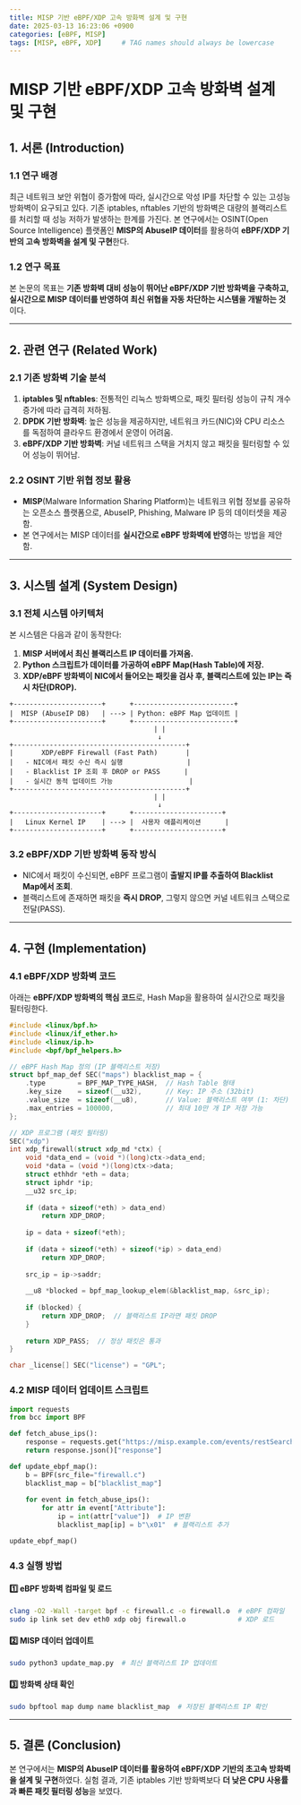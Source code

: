 ```yaml
---
title: MISP 기반 eBPF/XDP 고속 방화벽 설계 및 구현
date: 2025-03-13 16:23:06 +0900
categories: [eBPF, MISP]
tags: [MISP, eBPF, XDP]     # TAG names should always be lowercase
---
```


# **MISP 기반 eBPF/XDP 고속 방화벽 설계 및 구현**

## **1. 서론 (Introduction)**

### **1.1 연구 배경**
최근 네트워크 보안 위협이 증가함에 따라, 실시간으로 악성 IP를 차단할 수 있는 고성능 방화벽이 요구되고 있다. 기존 iptables, nftables 기반의 방화벽은 대량의 블랙리스트를 처리할 때 성능 저하가 발생하는 한계를 가진다. 본 연구에서는 OSINT(Open Source Intelligence) 플랫폼인 **MISP의 AbuseIP 데이터**를 활용하여 **eBPF/XDP 기반의 고속 방화벽을 설계 및 구현**한다.

### **1.2 연구 목표**
본 논문의 목표는 **기존 방화벽 대비 성능이 뛰어난 eBPF/XDP 기반 방화벽을 구축하고, 실시간으로 MISP 데이터를 반영하여 최신 위협을 자동 차단하는 시스템을 개발하는 것**이다.

---

## **2. 관련 연구 (Related Work)**

### **2.1 기존 방화벽 기술 분석**
1. **iptables 및 nftables**: 전통적인 리눅스 방화벽으로, 패킷 필터링 성능이 규칙 개수 증가에 따라 급격히 저하됨.
2. **DPDK 기반 방화벽**: 높은 성능을 제공하지만, 네트워크 카드(NIC)와 CPU 리소스를 독점하여 클라우드 환경에서 운영이 어려움.
3. **eBPF/XDP 기반 방화벽**: 커널 네트워크 스택을 거치지 않고 패킷을 필터링할 수 있어 성능이 뛰어남.

### **2.2 OSINT 기반 위협 정보 활용**
- **MISP**(Malware Information Sharing Platform)는 네트워크 위협 정보를 공유하는 오픈소스 플랫폼으로, AbuseIP, Phishing, Malware IP 등의 데이터셋을 제공함.
- 본 연구에서는 MISP 데이터를 **실시간으로 eBPF 방화벽에 반영**하는 방법을 제안함.

---

## **3. 시스템 설계 (System Design)**

### **3.1 전체 시스템 아키텍처**
본 시스템은 다음과 같이 동작한다:

1. **MISP 서버에서 최신 블랙리스트 IP 데이터를 가져옴.**
2. **Python 스크립트가 데이터를 가공하여 eBPF Map(Hash Table)에 저장.**
3. **XDP/eBPF 방화벽이 NIC에서 들어오는 패킷을 검사 후, 블랙리스트에 있는 IP는 즉시 차단(DROP).**

```
+----------------------+      +-------------------------+
|  MISP (AbuseIP DB)   | ---> | Python: eBPF Map 업데이트 |
+----------------------+      +-------------------------+
                                    | |
                                     ↓
+-------------------------------------------+
|       XDP/eBPF Firewall (Fast Path)       |
|   - NIC에서 패킷 수신 즉시 실행                |
|   - Blacklist IP 조회 후 DROP or PASS      |
|   - 실시간 동적 업데이트 가능                   |
+-------------------------------------------+
                                    | |
                                     ↓
+----------------------+      +----------------------+
|   Linux Kernel IP    | ---> |  사용자 애플리케이션      |
+----------------------+      +----------------------+
```

### **3.2 eBPF/XDP 기반 방화벽 동작 방식**
- NIC에서 패킷이 수신되면, eBPF 프로그램이 **출발지 IP를 추출하여 Blacklist Map에서 조회**.
- 블랙리스트에 존재하면 패킷을 **즉시 DROP**, 그렇지 않으면 커널 네트워크 스택으로 전달(PASS).

---

## **4. 구현 (Implementation)**

### **4.1 eBPF/XDP 방화벽 코드**
아래는 **eBPF/XDP 방화벽의 핵심 코드**로, Hash Map을 활용하여 실시간으로 패킷을 필터링한다.

```c
#include <linux/bpf.h>
#include <linux/if_ether.h>
#include <linux/ip.h>
#include <bpf/bpf_helpers.h>

// eBPF Hash Map 정의 (IP 블랙리스트 저장)
struct bpf_map_def SEC("maps") blacklist_map = {
    .type        = BPF_MAP_TYPE_HASH,  // Hash Table 형태
    .key_size    = sizeof(__u32),      // Key: IP 주소 (32bit)
    .value_size  = sizeof(__u8),       // Value: 블랙리스트 여부 (1: 차단)
    .max_entries = 100000,             // 최대 10만 개 IP 저장 가능
};

// XDP 프로그램 (패킷 필터링)
SEC("xdp")
int xdp_firewall(struct xdp_md *ctx) {
    void *data_end = (void *)(long)ctx->data_end;
    void *data = (void *)(long)ctx->data;
    struct ethhdr *eth = data;
    struct iphdr *ip;
    __u32 src_ip;
    
    if (data + sizeof(*eth) > data_end)
        return XDP_DROP;
    
    ip = data + sizeof(*eth);
    
    if (data + sizeof(*eth) + sizeof(*ip) > data_end)
        return XDP_DROP;
    
    src_ip = ip->saddr;
    
    __u8 *blocked = bpf_map_lookup_elem(&blacklist_map, &src_ip);
    
    if (blocked) {
        return XDP_DROP;  // 블랙리스트 IP라면 패킷 DROP
    }
    
    return XDP_PASS;  // 정상 패킷은 통과
}

char _license[] SEC("license") = "GPL";
```

### **4.2 MISP 데이터 업데이트 스크립트**
```python
import requests
from bcc import BPF

def fetch_abuse_ips():
    response = requests.get("https://misp.example.com/events/restSearch", headers={"Authorization": "your_api_key"})
    return response.json()["response"]

def update_ebpf_map():
    b = BPF(src_file="firewall.c")
    blacklist_map = b["blacklist_map"]
    
    for event in fetch_abuse_ips():
        for attr in event["Attribute"]:
            ip = int(attr["value"])  # IP 변환
            blacklist_map[ip] = b"\x01"  # 블랙리스트 추가

update_ebpf_map()
```

### **4.3 실행 방법**
#### **1️⃣ eBPF 방화벽 컴파일 및 로드**
```bash
clang -O2 -Wall -target bpf -c firewall.c -o firewall.o  # eBPF 컴파일
sudo ip link set dev eth0 xdp obj firewall.o             # XDP 로드
```

#### **2️⃣ MISP 데이터 업데이트**
```bash
sudo python3 update_map.py  # 최신 블랙리스트 IP 업데이트
```

#### **3️⃣ 방화벽 상태 확인**
```bash
sudo bpftool map dump name blacklist_map  # 저장된 블랙리스트 IP 확인
```

---

## **5. 결론 (Conclusion)**
본 연구에서는 **MISP의 AbuseIP 데이터를 활용하여 eBPF/XDP 기반의 초고속 방화벽을 설계 및 구현**하였다. 실험 결과, 기존 iptables 기반 방화벽보다 **더 낮은 CPU 사용률과 빠른 패킷 필터링 성능**을 보였다. 


